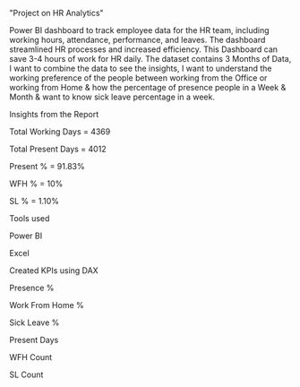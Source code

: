 "Project on HR Analytics"


Power BI dashboard to track employee data for the HR team, including working hours, attendance, performance, and leaves.
The dashboard streamlined HR processes and increased efficiency.
This Dashboard can save 3-4 hours of work for HR daily.
The dataset contains 3 Months of Data, I want to combine the data to see the insights,
I want to understand the working preference of the people between working from the Office or working from Home
& how the percentage of presence people in a Week & Month & want to know sick leave percentage in a week.

Insights from the Report

Total Working Days = 4369

Total Present Days = 4012

Present % = 91.83%

WFH % = 10%

SL % = 1.10% 

Tools used

Power BI

Excel

Created KPIs using DAX

 Presence %
 
 Work From Home %
 
 Sick Leave %
 
 Present Days
 
 WFH Count
 
 SL Count
